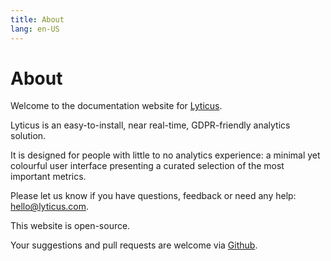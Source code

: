 ```yaml
---
title: About
lang: en-US
---
```


# About

Welcome to the documentation website for [Lyticus](https://lyticus.com?ref=documentation).

Lyticus is an easy-to-install, near real-time, GDPR-friendly analytics solution.

It is designed for people with little to no analytics experience: a minimal yet colourful user interface presenting a curated selection of the most important metrics.

Please let us know if you have questions, feedback or need any help: [hello@lyticus.com](mailto:hello@lyticus.com).

This website is open-source.

Your suggestions and pull requests are welcome via [Github](https://github.com/byteboomers/lyticus-documentation).
